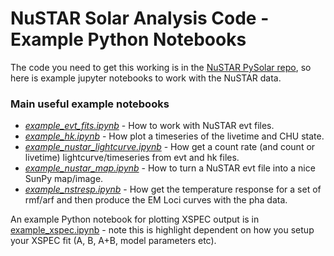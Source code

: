 # NuSTAR Solar Analysis Code - Example Python Notebooks

The code you need to get this working is in the [NuSTAR PySolar repo](https://github.com/NuSTAR/nustar_pysolar), so here is example jupyter notebooks to work with the NuSTAR data.

### Main useful example notebooks
* [*example_evt_fits.ipynb*](https://github.com/ianan/nustar_sac/blob/master/python/example_evt_fits.ipynb) - How to work with NuSTAR evt files.
* [*example_hk.ipynb*](https://github.com/ianan/nsigh/blob/master/python/example_hk.ipynb) - How plot a timeseries of the livetime and CHU state.
* [*example_nustar_lightcurve.ipynb*](https://github.com/ianan/nustar_sac/blob/master/python/example_nustar_lightcurve.ipynb) - How get a count rate (and count or livetime) lightcurve/timeseries from evt and hk files.
* [*example_nustar_map.ipynb*](https://github.com/ianan/nsigh/blob/master/python/example_nustar_map.ipynb) - How to turn a NuSTAR evt file into a nice SunPy map/image.
* [*example_nstresp.ipynb*](https://github.com/ianan/nsigh/blob/master/python/example_nstresp.ipynb) - How get the temperature response for a set of rmf/arf and then produce the EM Loci curves with the pha data.

An example Python notebook for plotting XSPEC output is in [example_xspec.ipynb](https://github.com/ianan/nustar_sac/blob/master/xspec/example_xspec.ipynb) - note this is highlight dependent on how you setup your XSPEC fit (A, B, A+B, model parameters etc).
